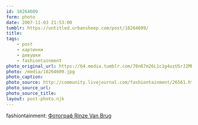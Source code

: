 ```yaml
---
id: 18264609
form: photo
date: 2007-11-03 21:53:00
tumblr: https://untitled.urbansheep.com/post/18264609/
title:
tags:
    - post
    - картинки
    - девушки
    - fashiontainment
photo_original_url: https://64.media.tumblr.com/78n67m26L1c1g4uzUSrJ2MRs_1280.jpg
photo: /media/18264609.jpg
photo_caption: 
photo_source: http://community.livejournal.com/fashiontainment/26561.html?style=mine
photo_source_url:
photo_source_title:
layout: post-photo.njk
---
```


<p>fashiontainment: <a href="http://community.livejournal.com/fashiontainment/26561.html">Фотограф Rinze Van Brug</a></p>
